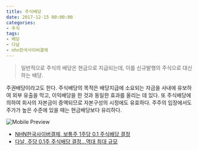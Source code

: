 ```yaml
---
title: 주식배당
date: 2017-12-15 00:00:00
categories:
- 주식
tags:
- 배당
- 다날
- nhn한국사이버결제
---
```


> 일반적으로 주식의 배당은 현금으로 지급되는데, 이를 신규발행의 주식으로 대신하는 배당.

주권배당이라고도 한다. 주식배당의 목적은 배당지급에 소요되는 자금을 사내에 유보하여 외부 유출을 막고, 이익배당을 한 것과 동일한 효과를 올리는 데 있다. 또 주식배당에 의하여 회사의 자본금이 증액되므로 자본구성의 시정에도 유효하다. 주주의 입장에서도 주가가 높은 수준에 있을 때는 현금배당보다 유리하다.

![Mobile Preview](https://hk2faith.github.io/assets/photos/2017-12-15/1.jpg)


- [NHN한국사이버결제, 보통주 1주당 0.1 주식배당 결정](http://finance.naver.com/item/news_read.nhn?article_id=0003979588&office_id=008&code=060250)
- [다날, 주당 0.1주 주식배당 결정…역대 최대 규모](http://finance.naver.com/item/news_read.nhn?article_id=0003862307&office_id=015&code=064260)
